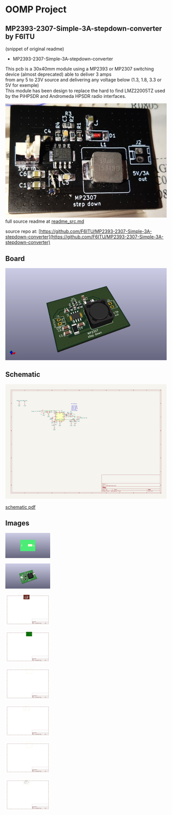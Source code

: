 # OOMP Project  
## MP2393-2307-Simple-3A-stepdown-converter  by F6ITU  
  
(snippet of original readme)  
  
- MP2393-2307-Simple-3A-stepdown-converter  
  
This pcb is a 30x40mm module using a MP2393 or MP2307 switching device (almost deprecated) able to deliver 3 amps  
 from any 5 to 23V source and delivering any voltage below (1.3, 1.8, 3.3 or 5V for exemple)   
 This module has been design to replace the hard to find LMZ22005TZ used by the PiHPSDR and Andromeda HPSDR radio interfaces.   
   
 ![ The MP2307 module](https://github.com/F6ITU/MP2393-2307-Simple-3A-stepdown-converter/blob/main/MP2307_module.jpg)  
  full source readme at [readme_src.md](readme_src.md)  
  
source repo at: [https://github.com/F6ITU/MP2393-2307-Simple-3A-stepdown-converter](https://github.com/F6ITU/MP2393-2307-Simple-3A-stepdown-converter)  
## Board  
  
[![working_3d.png](working_3d_600.png)](working_3d.png)  
## Schematic  
  
[![working_schematic.png](working_schematic_600.png)](working_schematic.png)  
  
[schematic pdf](working_schematic.pdf)  
## Images  
  
[![working_3D_bottom.png](working_3D_bottom_140.png)](working_3D_bottom.png)  
  
[![working_3D_top.png](working_3D_top_140.png)](working_3D_top.png)  
  
[![working_assembly_page_01.png](working_assembly_page_01_140.png)](working_assembly_page_01.png)  
  
[![working_assembly_page_02.png](working_assembly_page_02_140.png)](working_assembly_page_02.png)  
  
[![working_assembly_page_03.png](working_assembly_page_03_140.png)](working_assembly_page_03.png)  
  
[![working_assembly_page_04.png](working_assembly_page_04_140.png)](working_assembly_page_04.png)  
  
[![working_assembly_page_05.png](working_assembly_page_05_140.png)](working_assembly_page_05.png)  
  
[![working_assembly_page_06.png](working_assembly_page_06_140.png)](working_assembly_page_06.png)  
